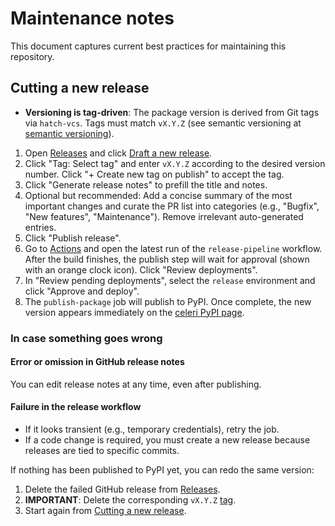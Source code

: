 # Maintenance notes

This document captures current best practices for maintaining this repository.

## Cutting a new release

- **Versioning is tag-driven**: The package version is derived from Git tags via `hatch-vcs`. Tags must match `vX.Y.Z` (see semantic versioning at [semantic versioning](https://semver.org/)).

1. Open [Releases](https://github.com/brendanjmeade/celeri/releases) and click [Draft a new release](https://github.com/brendanjmeade/celeri/releases/new).
2. Click "Tag: Select tag" and enter `vX.Y.Z` according to the desired version number. Click "+ Create new tag on publish" to accept the tag.
3. Click "Generate release notes" to prefill the title and notes.
4. Optional but recommended: Add a concise summary of the most important changes and curate the PR list into categories (e.g., "Bugfix", "New features", "Maintenance"). Remove irrelevant auto-generated entries.
5. Click "Publish release".
6. Go to [Actions](https://github.com/brendanjmeade/celeri/actions) and open the latest run of the `release-pipeline` workflow. After the build finishes, the publish step will wait for approval (shown with an orange clock icon). Click "Review deployments".
7. In "Review pending deployments", select the `release` environment and click "Approve and deploy".
8. The `publish-package` job will publish to PyPI. Once complete, the new version appears immediately on the [celeri PyPI page](https://pypi.org/project/celeri/).

### In case something goes wrong

#### Error or omission in GitHub release notes

You can edit release notes at any time, even after publishing.

#### Failure in the release workflow

- If it looks transient (e.g., temporary credentials), retry the job.
- If a code change is required, you must create a new release because releases are tied to specific commits.

If nothing has been published to PyPI yet, you can redo the same version:

1. Delete the failed GitHub release from [Releases](https://github.com/brendanjmeade/celeri/releases).
2. **IMPORTANT**: Delete the corresponding `vX.Y.Z` [tag](https://github.com/brendanjmeade/celeri/tags).
3. Start again from [Cutting a new release](#cutting-a-new-release).
